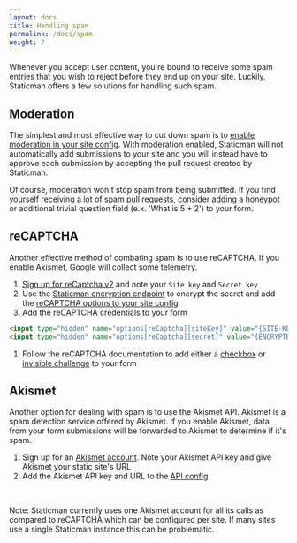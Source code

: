 ```yaml
---
layout: docs
title: Handling spam
permalink: /docs/spam
weight: 7
---
```

Whenever you accept user content, you're bound to receive some spam entries that you wish to reject before they end up on your site. Luckily, Staticman offers a few solutions for handling such spam.

## Moderation

The simplest and most effective way to cut down spam is to [enable moderation in your site config](/docs/configuration#moderation). With moderation enabled, Staticman will not automatically add submissions to your site and you will instead have to approve each submission by accepting the pull request created by Staticman.

Of course, moderation won't stop spam from being submitted. If you find yourself receiving a lot of spam pull requests, consider adding a honeypot or additional trivial question field (e.x. 'What is 5 + 2') to your form.

## reCAPTCHA

Another effective method of combating spam is to use reCAPTCHA. If you enable Akismet, Google will collect some telemetry.

1. <a href="https://www.google.com/recaptcha/admin/create" class="cta">Sign up for reCaptcha v2</a> and note your `Site key` and `Secret key`
1. Use the <a href="/docs/encrypt" class="cta">Staticman encryption endpoint</a> to encrypt the secret and add the <a href="/docs/configuration#reCaptcha.enabled" class="cta">reCAPTCHA options to your site config</a>
1. Add the reCAPTCHA credentials to your form
  ``` html
  <input type="hidden" name="options[reCaptcha][siteKey]" value="{SITE-KEY}">
  <input type="hidden" name="options[reCaptcha][secret]" value="{ENCRYPTED-SECRET}">
  ```
1. Follow the reCAPTCHA documentation to add either a <a href="https://developers.google.com/recaptcha/docs/display#auto_render" class="cta">checkbox</a> or <a href="https://developers.google.com/recaptcha/docs/invisible#auto_render" class="cta">invisible challenge</a> to your form

## Akismet

Another option for dealing with spam is to use the Akismet API. Akismet is a spam detection service offered by Akismet. If you enable Akismet, data from your form submissions will be forwarded to Akismet to determine if it's spam.

1. Sign up for an <a href="https://akismet.com/" class="cta">Akismet account</a>. Note your Akismet API key and give Akismet your static site's URL
1. Add the Akismet API key and URL to the <a href="/docs/api" class="cta">API config</a>

<br>

Note: Staticman currently uses one Akismet account for all its calls as compared to reCAPTCHA which can be configured per site. If many sites use a single Staticman instance this can be problematic.